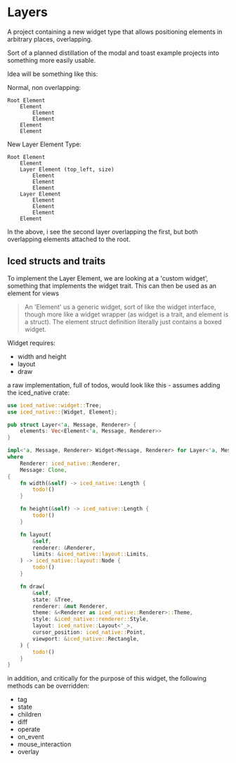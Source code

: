 # Layers

A project containing a new widget type that allows positioning elements in arbitrary places, overlapping.

Sort of a planned distillation of the modal and toast example projects into something more easily usable.

Idea will be something like this:

Normal, non overlapping:

    Root Element
        Element
            Element
            Element
        Element
        Element

New Layer Element Type:

    Root Element
        Element
        Layer Element (top_left, size)
            Element
            Element
            Element
        Layer Element
            Element
            Element
            Element
        Element

In the above, i see the second layer overlapping the first, but both overlapping elements attached to the root.

## Iced structs and traits

To implement the Layer Element, we are looking at a 'custom widget', something that implements the widget trait. This can then be used as an element for views

> An 'Element' us a generic widget, sort of like the widget interface, though more like a widget wrapper (as widget is a trait, and element is a struct). The element struct definition literally just contains a boxed widget.

Widget requires:
- width and height
- layout
- draw

a raw implementation, full of todos, would look like this - assumes adding the iced_native crate:

```rust
use iced_native::widget::Tree;
use iced_native::{Widget, Element};

pub struct Layer<'a, Message, Renderer> {
    elements: Vec<Element<'a, Message, Renderer>>
}

impl<'a, Message, Renderer> Widget<Message, Renderer> for Layer<'a, Message, Renderer> 
where
    Renderer: iced_native::Renderer,
    Message: Clone,
{
    fn width(&self) -> iced_native::Length {
        todo!()
    }

    fn height(&self) -> iced_native::Length {
        todo!()
    }

    fn layout(
        &self,
        renderer: &Renderer,
        limits: &iced_native::layout::Limits,
    ) -> iced_native::layout::Node {
        todo!()
    }

    fn draw(
        &self,
        state: &Tree,
        renderer: &mut Renderer,
        theme: &<Renderer as iced_native::Renderer>::Theme,
        style: &iced_native::renderer::Style,
        layout: iced_native::Layout<'_>,
        cursor_position: iced_native::Point,
        viewport: &iced_native::Rectangle,
    ) {
        todo!()
    }
}
```

in addition, and critically for the purpose of this widget, the following methods can be overridden:

- tag
- state
- children
- diff
- operate
- on_event
- mouse_interaction
- overlay